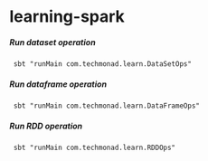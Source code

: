 # learning-spark

##### Run dataset operation 
```shell script
 sbt "runMain com.techmonad.learn.DataSetOps"
```

##### Run dataframe operation 
```shell script
 sbt "runMain com.techmonad.learn.DataFrameOps"
```


##### Run RDD operation 
```shell script
 sbt "runMain com.techmonad.learn.RDDOps"
```